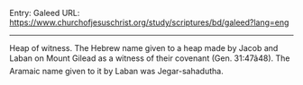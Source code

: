 Entry: Galeed
URL: https://www.churchofjesuschrist.org/study/scriptures/bd/galeed?lang=eng

---

Heap of witness. The Hebrew name given to a heap made by Jacob and Laban on Mount Gilead as a witness of their covenant (Gen. 31:47â48). The Aramaic name given to it by Laban was Jegar-sahadutha.
